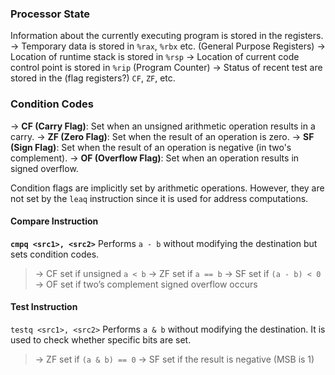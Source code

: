 
### Processor State
Information about the currently executing program is stored in the registers.
-> Temporary data is stored in `%rax`, `%rbx` etc. (General Purpose Registers)
-> Location of runtime stack is stored in `%rsp`
-> Location of current code control point is stored in `%rip` (Program Counter)
-> Status of recent test are stored in the (flag registers?) `CF`, `ZF`, etc.

### Condition Codes
-> **CF (Carry Flag)**: Set when an unsigned arithmetic operation results in a carry.
-> **ZF (Zero Flag)**: Set when the result of an operation is zero.
-> **SF (Sign Flag)**: Set when the result of an operation is negative (in two's complement).
-> **OF (Overflow Flag)**: Set when an operation results in signed overflow.

Condition flags are implicitly set by arithmetic operations. However, they are not set by the `leaq` instruction since it is used for address computations.

#### Compare Instruction
**`cmpq <src1>, <src2>`**
Performs `a - b` without modifying the destination but sets condition codes.
>-> CF set if unsigned `a < b`
>-> ZF set if `a == b`
>-> SF set if `(a - b) < 0`
>-> OF set if two’s complement signed overflow occurs 

#### Test Instruction
`testq <src1>, <src2>`
Performs `a & b` without modifying the destination. It is used to check whether specific bits are set.
> -> ZF set if `(a & b) == 0`
> -> SF set if the result is negative (MSB is 1)




